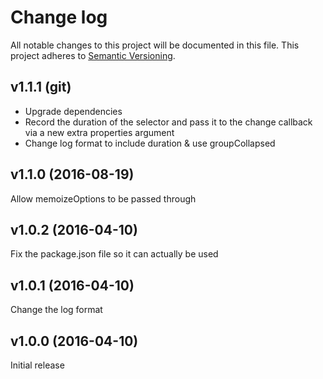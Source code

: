 # Change log

All notable changes to this project will be documented in this file.
This project adheres to [Semantic Versioning](http://semver.org/).

## v1.1.1 (git)

* Upgrade dependencies
* Record the duration of the selector and pass it to the change callback via a new extra properties argument 
* Change log format to include duration & use groupCollapsed

## v1.1.0 (2016-08-19)

Allow memoizeOptions to be passed through

## v1.0.2 (2016-04-10)

Fix the package.json file so it can actually be used

## v1.0.1 (2016-04-10)

Change the log format

## v1.0.0 (2016-04-10)

Initial release
